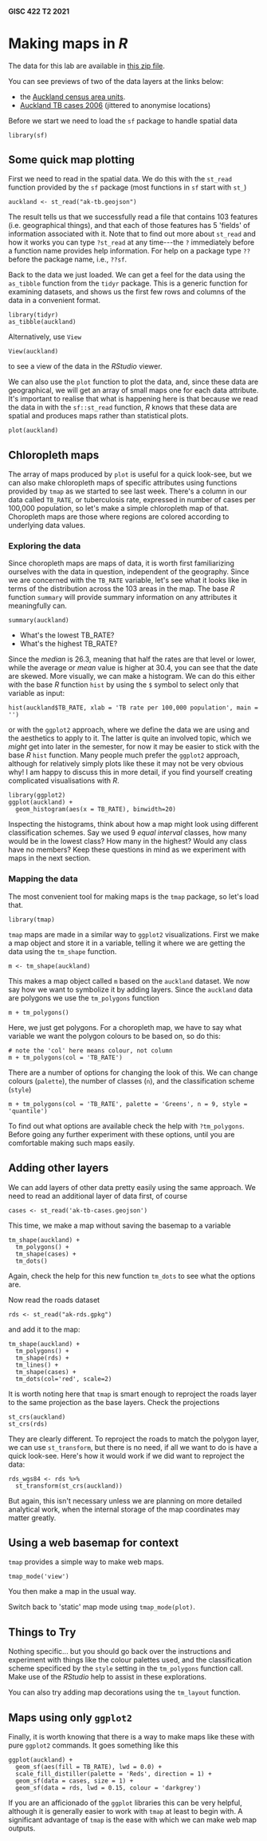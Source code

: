 #### GISC 422 T2 2021

# Making maps in *R*

The data for this lab are available in [this zip file](making-maps-in-r.zip).

You can see previews of two of the data layers at the links below:

-   the [Auckland census area units](https://github.com/DOSull/GISC-422/blob/master/labs/week-02/ak-tb.geojson).
-   [Auckland TB cases 2006](https://github.com/DOSull/GISC-422/blob/master/labs/week-02/ak-tb-cases.geojson) (jittered to anonymise locations)

Before we start we need to load the `sf` package to handle spatial data

```{r}
library(sf)
```

## Some quick map plotting

First we need to read in the spatial data. We do this with the `st_read` function provided by the `sf` package (most functions in `sf` start with `st_`)

```{r}
auckland <- st_read("ak-tb.geojson")
```

The result tells us that we successfully read a file that contains 103 features (i.e. geographical things), and that each of those features has 5 'fields' of information associated with it. Note that to find out more about `st_read` and how it works you can type `?st_read` at any time---the `?` immediately before a function name provides help information. For help on a package type `??` before the package name, i.e., `??sf`.

Back to the data we just loaded. We can get a feel for the data using the `as_tibble` function from the `tidyr` package. This is a generic function for examining datasets, and shows us the first few rows and columns of the data in a convenient format.

```{r}
library(tidyr)
as_tibble(auckland)
```

Alternatively, use `View`

```{r}
View(auckland)
```

to see a view of the data in the *RStudio* viewer.

We can also use the `plot` function to plot the data, and, since these data are geographical, we will get an array of small maps one for each data attribute. It's important to realise that what is happening here is that because we read the data in with the `sf::st_read` function, *R* knows that these data are spatial and produces maps rather than statistical plots.

```{r}
plot(auckland)
```

## Chloropleth maps

The array of maps produced by `plot` is useful for a quick look-see, but we can also make chloropleth maps of specific attributes using functions provided by `tmap` as we started to see last week. There's a column in our data called `TB_RATE`, or tuberculosis rate, expressed in number of cases per 100,000 population, so let's make a simple chloropleth map of that. Choropleth maps are those where regions are colored according to underlying data values.

### Exploring the data

Since choropleth maps are maps of data, it is worth first familiarizing ourselves with the data in question, independent of the geography. Since we are concerned with the `TB_RATE` variable, let's see what it looks like in terms of the distribution across the 103 areas in the map. The base *R* function `summary` will provide summary information on any attributes it meaningfully can.

```{r}
summary(auckland)
```

-   What's the lowest TB_RATE?
-   What's the highest TB_RATE?

Since the *median* is 26.3, meaning that half the rates are that level or lower, while the average or *mean* value is higher at 30.4, you can see that the date are skewed. More visually, we can make a histogram. We can do this either with the base *R* function `hist` by using the `$` symbol to select only that variable as input:

```{r}
hist(auckland$TB_RATE, xlab = 'TB rate per 100,000 population', main = '')
```

or with the `ggplot2` approach, where we define the data we are using and the aesthetics to apply to it. The latter is quite an involved topic, which we *might* get into later in the semester, for now it may be easier to stick with the base *R* `hist` function. Many people much prefer the `ggplot2` approach, although for relatively simply plots like these it may not be very obvious why! I am happy to discuss this in more detail, if you find yourself creating complicated visualisations with *R*.

```{r}
library(ggplot2)
ggplot(auckland) +
  geom_histogram(aes(x = TB_RATE), binwidth=20)
```

Inspecting the histograms, think about how a map might look using different classification schemes. Say we used 9 *equal interval* classes, how many would be in the lowest class? How many in the highest? Would any class have no members? Keep these questions in mind as we experiment with maps in the next section.

### Mapping the data

The most convenient tool for making maps is the `tmap` package, so let's load that.

```{r}
library(tmap)
```

`tmap` maps are made in a similar way to `ggplot2` visualizations. First we make a map object and store it in a variable, telling it where we are getting the data using the `tm_shape` function.

```{r}
m <- tm_shape(auckland)
```

This makes a map object called `m` based on the `auckland` dataset. We now say how we want to symbolize it by adding layers. Since the `auckland` data are polygons we use the `tm_polygons` function

```{r}
m + tm_polygons()
```

Here, we just get polygons. For a choropleth map, we have to say what variable we want the polygon colours to be based on, so do this:

```{r}
# note the 'col' here means colour, not column
m + tm_polygons(col = 'TB_RATE')
```

There are a number of options for changing the look of this. We can change colours (`palette`), the number of classes (`n`), and the classification scheme (`style`)

```{r}
m + tm_polygons(col = 'TB_RATE', palette = 'Greens', n = 9, style = 'quantile')
```

To find out what options are available check the help with `?tm_polygons`. Before going any further experiment with these options, until you are comfortable making such maps easily.

## Adding other layers

We can add layers of other data pretty easily using the same approach. We need to read an additional layer of data first, of course

```{r}
cases <- st_read('ak-tb-cases.geojson')
```

This time, we make a map without saving the basemap to a variable

```{r}
tm_shape(auckland) +
  tm_polygons() +
  tm_shape(cases) +
  tm_dots()
```

Again, check the help for this new function `tm_dots` to see what the options are.

Now read the roads dataset

```{r}
rds <- st_read("ak-rds.gpkg")
```

and add it to the map:

```{r}
tm_shape(auckland) +
  tm_polygons() +
  tm_shape(rds) +
  tm_lines() +
  tm_shape(cases) +
  tm_dots(col='red', scale=2)
```

It is worth noting here that `tmap` is smart enough to reproject the roads layer to the same projection as the base layers. Check the projections

```{r}
st_crs(auckland)
st_crs(rds)
```

They are clearly different. To reproject the roads to match the polygon layer, we can use `st_transform`, but there is no need, if all we want to do is have a quick look-see. Here's how it would work if we did want to reproject the data:

```{r}
rds_wgs84 <- rds %>%
  st_transform(st_crs(auckland))
```

But again, this isn't necessary unless we are planning on more detailed analytical work, when the internal storage of the map coordinates may matter greatly.

## Using a web basemap for context

`tmap` provides a simple way to make web maps.

```{r}
tmap_mode('view')
```

You then make a map in the usual way.

Switch back to 'static' map mode using `tmap_mode(plot)`.

## Things to Try

Nothing specific... but you should go back over the instructions and experiment with things like the colour palettes used, and the classification scheme specificed by the `style` setting in the `tm_polygons` function call. Make use of the *RStudio* help to assist in these explorations.

You can also try adding map decorations using the `tm_layout` function.

## Maps using only `ggplot2`

Finally, it is worth knowing that there is a way to make maps like these with pure `ggplot2` commands. It goes something like this

```{r}
ggplot(auckland) +
  geom_sf(aes(fill = TB_RATE), lwd = 0.0) +
  scale_fill_distiller(palette = 'Reds', direction = 1) +
  geom_sf(data = cases, size = 1) +
  geom_sf(data = rds, lwd = 0.15, colour = 'darkgrey')
```

If you are an afficionado of the `ggplot` libraries this can be very helpful, although it is generally easier to work with `tmap` at least to begin with. A significant advantage of `tmap` is the ease with which we can make web map outputs.
